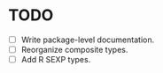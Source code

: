 # TODO

* [ ] Write package-level documentation.
* [ ] Reorganize composite types.
* [ ] Add R SEXP types.
